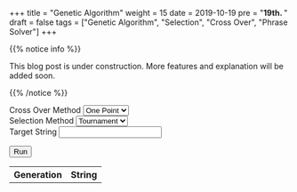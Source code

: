 +++
title = "Genetic Algorithm"
weight = 15
date = 2019-10-19
pre = "<b>19th. </b>"
draft = false
tags = ["Genetic Algorithm", "Selection", "Cross Over", "Phrase Solver"]
+++

{{% notice info %}}

This blog post is under construction. More features and explanation will be added soon.

{{% /notice %}}

<div>
<label for="crossOver">Cross Over Method</label> 
<select id="crossOverMethod">
  <option value="onePoint">One Point</option>
  <option value="twoPoint">Two Point</option>
  <option value="uniform">Uniform</option>
</select>
</div>

<div>
<label for="selection">Selection Method</label> 
<select id="selectionMethod">
  <option value="tournament">Tournament</option>
  <option value="random">Random</option>
</select>
</div>


<div>
    <label for="targetString">Target String </label>    
    <input type="text" id="targetString" autocomplete="off">
</div>

<button type="button" id="run" class="hvr-sweep-to-right">Run</button>


<table>
    <tr><th>Generation</th><th>String</th>
    <tbody class="result"></tbody>
</table>


<style>
.hvr-sweep-to-right {
  display: inline-block;
  vertical-align: middle;
  -webkit-transform: perspective(1px) translateZ(0);
  transform: perspective(1px) translateZ(0);
  box-shadow: 0 0 1px rgba(0, 0, 0, 0);
  position: relative;
  -webkit-transition-property: color;
  transition-property: color;
  -webkit-transition-duration: 0.3s;
  transition-duration: 0.3s;
}
.hvr-sweep-to-right:before {
  content: "";
  position: absolute;
  z-index: -1;
  top: 0;
  left: 0;
  right: 0;
  bottom: 0;
  background: #2098D1;
  -webkit-transform: scaleX(0);
  transform: scaleX(0);
  -webkit-transform-origin: 0 50%;
  transform-origin: 0 50%;
  -webkit-transition-property: transform;
  transition-property: transform;
  -webkit-transition-duration: 0.3s;
  transition-duration: 0.3s;
  -webkit-transition-timing-function: ease-out;
  transition-timing-function: ease-out;
}
.hvr-sweep-to-right:hover, .hvr-sweep-to-right:focus, .hvr-sweep-to-right:active {
  color: white;
}
.hvr-sweep-to-right:hover:before, .hvr-sweep-to-right:focus:before, .hvr-sweep-to-right:active:before {
  -webkit-transform: scaleX(1);
  transform: scaleX(1);
}
</style>

<script>

const entry = document.querySelector("#targetString");
const result = document.querySelector(".result");
const cm = document.getElementById("crossOverMethod");
const sm = document.getElementById("selectionMethod");
const button = document.getElementById("run");

if (window.Worker) {
  const myWorker = new Worker("/blog/scripts/ga-worker.js");

  cm.onchange = function() {
    result.innerHTML = "";
    if (entry.value.length >= 100 || entry.value.length == 0)
        return;   
  };

  button.onclick = function() {
    result.innerHTML = "";
    let crossOverMethod = cm.options[cm.selectedIndex].value;
    let selectionMethod = sm.options[sm.selectedIndex].value;
    myWorker.postMessage([crossOverMethod, selectionMethod, entry.value]);
  }

  entry.onchange = function() {

    result.innerHTML = "";
    if (entry.value.length >= 100 || entry.value.length == 0)
        return;
  };

  myWorker.onmessage = function(e) {
      
    let text = result.innerHTML;
    result.innerHTML = "<tr><td>" + e.data[0] + "</td><td>" + e.data[1] + "</td</tr>" + text;

  };
} else {
  console.log("Your browser doesn't support web workers.");
}

</script>
